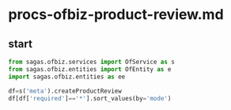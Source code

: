 # procs-ofbiz-product-review.md
## start
```python
from sagas.ofbiz.services import OfService as s
from sagas.ofbiz.entities import OfEntity as e
import sagas.ofbiz.entities as ee

df=s('meta').createProductReview
df[df['required']=='*'].sort_values(by='mode')
```
